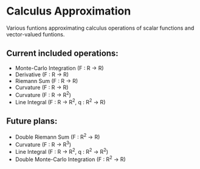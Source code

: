 # Calculus Approximation
Various funtions approximating calculus operations of scalar functions and vector-valued funtions.

## Current included operations:
- Monte-Carlo Integration (F : R &rarr; R)
- Derivative (F : R &rarr; R)
- Riemann Sum (F : R &rarr; R)
- Curvature (F : R &rarr; R)
- Curvature (F : R &rarr; R<sup>2</sup>)
- Line Integral (F : R &rarr; R<sup>2</sup>, q : R<sup>2</sup> &rarr; R)

## Future plans:
- Double Riemann Sum (F : R<sup>2</sup> &rarr; R)
- Curvature (F : R &rarr; R<sup>3</sup>)
- Line Integral (F : R &rarr; R<sup>2</sup>, q : R<sup>2</sup> &rarr; R<sup>2</sup>)
- Double Monte-Carlo Integration (F : R<sup>2</sup> &rarr; R)
